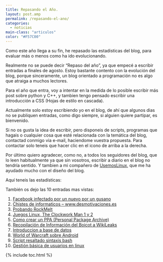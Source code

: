 ```yaml
---
title: Repasando el Año.
layout: post.amp
permalink: /repasando-el-ano/
categories:
  - noticias
main-class: "articulos"
color: "#F57C00"
---
```

<div class="icoCalen">
</div>

Como este año llega a su fin, he repasado las estadisticas del blog, para evaluar más o menos como ha ido evolucionando.

Realmente no se puede decir &#8220;Repaso del año&#8221;, ya que empecé a escribir entradas a finales de agosto. Estoy bastante contento con la evolución del blog, porque sinceramente, un blog orientado a programación no es algo que atraiga a muchos lectores.

Para el año que entra, voy a intentar en la medida de lo posible escribir más post sobre python y C++, y tambien tengo pensado escribir una introducción a CSS (Hojas de estilo en cascada).  

<!--ad-->


Actualmente solo estoy escribiendo yo en el blog, de ahí que algunos dias no se publiquen entradas, como digo siempre, si alguien quiere partipar, es bienvenido.

Si no os gusta la idea de escribir, pero disponeis de scripts, programas que hagais o cualquier cosa que esté relacionada con la temática del blog, contactad conmigo via e-mail, haciendome vuestra propuesta.
Para contactar solo teneis que hacer clic en el icono [<amp-img on="tap:lightbox1" role="button" tabindex="0" layout="responsive" src="https://lh3.ggpht.com/_IlK2pNFFgGM/TROHfpoBTBI/AAAAAAAAAN4/tsRODJlIw3s/contactar.png" alt="Contactar" title="Contactar" width="32px" height="32px" />][1] de arriba a la derecha.

Por último quiero agradecer, como no, a todos los seguidores del blog, que lo leen habitualmente ya que sin vosotros, escribir a diario en el blog no tendría sentido. Y tambien a mi compañero de <a target="_blank" href="http://usemoslinux.blogspot.com/">UsemosLinux</a>, que me ha ayudado mucho con el diseño del blog.

Aquí teneis las estadísticas:

<div class="separator" style="clear: both; text-align: center;">
<a href="https://4.bp.blogspot.com/_IlK2pNFFgGM/TRssoG7-8OI/AAAAAAAAAOo/g6juOpJipgU/s1600/general.png" imageanchor="1" style="margin-left:1em; margin-right:1em"><amp-img on="tap:lightbox1" role="button" tabindex="0" layout="responsive"  height="98" width="320" src="https://4.bp.blogspot.com/_IlK2pNFFgGM/TRssoG7-8OI/AAAAAAAAAOo/g6juOpJipgU/s320/general.png" /></a>
</div>
<div class="separator" style="clear: both; text-align: center;">
<a href="https://2.bp.blogspot.com/_IlK2pNFFgGM/TRssoZoT49I/AAAAAAAAAOw/5qMqm0advic/s1600/publico.png" imageanchor="1" style="margin-left:1em; margin-right:1em"><amp-img on="tap:lightbox1" role="button" tabindex="0" layout="responsive"  height="221" width="320" src="https://2.bp.blogspot.com/_IlK2pNFFgGM/TRssoZoT49I/AAAAAAAAAOw/5qMqm0advic/s320/publico.png" /></a>
</div>

También os dejo las 10 entradas mas vistas:

<ol type="1">
<li>
<a href="https://elbauldelprogramador.com/facebook-infestado-por-un-nuevo-por-un/">Facebook infectado por un nuevo por un gusano</a>
</li>
<li>
<a href="https://elbauldelprogramador.com/chistes-de-informaticos/">Chistes de informaticos &#8211; www.desmotivaciones.es</a>
</li>
<li>
<a href="https://elbauldelprogramador.com/probando-rockmelt/">Probando RockMelt</a>
</li>
<li>
<a href="https://elbauldelprogramador.com/juegos-linux-clockwork-man-1-y-2/">Juegos Linux, The Clockwork Man 1 y 2</a>
</li>
<li>
<a href="https://elbauldelprogramador.com/como-crear-un-repositorio-ppa-how/">Como crear un PPA (Personal Package Archive)</a>
</li>
<li>
<a href="https://elbauldelprogramador.com/informacion-del-boicot-wikileaks/">Recopilación de Información del Boicot a WikiLeaks</a>
</li>
<li>
<a href="https://elbauldelprogramador.com/introduccion-base-de-datos/">Introduccion a base de datos</a>
</li>
<li>
<a href="https://elbauldelprogramador.com/world-of-warcraft-sobre-android/">World of Warcraft sobre Android</a>
</li>
<li>
<a href="https://elbauldelprogramador.com/script-resaltado-sintaxis-bash/">Script resaltado sintaxis bash</a>
</li>
<li>
<a href="https://elbauldelprogramador.com/gestion-basica-de-usuarios-en-linux/">Gestión básica de usuarios en linux</a>
</li>
</ol>



 [1]: http://kontactr.com/user/algui91

{% include toc.html %}
